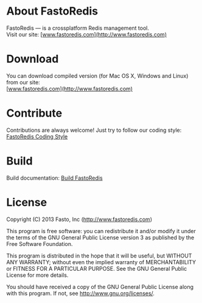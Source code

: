 About FastoRedis
===============

FastoRedis &mdash; is a crossplatform Redis management tool. <br />
Visit our site: [www.fastoredis.com](http://www.fastoredis.com)

Download
========

You can download compiled version (for Mac OS X, Windows and Linux) from our site:<br />
[www.fastoredis.com](http://www.fastoredis.com)

<!-- https://www.dropbox.com/sh/u0s0i8e4m0a8i9f/oxtqKHPUZ8 -->

Contribute
==========
Contributions are always welcome! Just try to follow our coding style: [FastoRedis Coding Style](https://github.com/fasto/fastoredis/wiki/Coding-Style)

Build
=====

Build documentation: [Build FastoRedis](https://github.com/fasto/fastoredis/wiki/Build)

License
=======

Copyright (C) 2013 Fasto, Inc (http://www.fastoredis.com)

This program is free software: you can redistribute it and/or modify
it under the terms of the GNU General Public License version 3 as 
published by the Free Software Foundation.

This program is distributed in the hope that it will be useful,
but WITHOUT ANY WARRANTY; without even the implied warranty of
MERCHANTABILITY or FITNESS FOR A PARTICULAR PURPOSE.  See the
GNU General Public License for more details.

You should have received a copy of the GNU General Public License
along with this program. If not, see <http://www.gnu.org/licenses/>.

<!-- 

Outdated build documentation:<br />
[Building FastoRedis and Dependencies (for Linux and Mac OS X)]
(https://github.com/fasto/fastoredis/wiki/Building-FastoRedis-and-Dependencies-(for-Linux-and-Mac-OS-X\))




You are lucky enough, if prebuild libraries (that are in `libs` folder) are 
already available and match your OS/Compiler. For most of you it's not &mdash; 
you need to build FastoRedis dependencies, before building FastoRedis itself.

Here is a detailed instructions on building FastoRedis dependencies for Linux and/or Mac OS X:<br />
[Building FastoRedis and Dependencies (for Linux and Mac OS X)]
(https://github.com/fasto/fastoredis/wiki/Building-FastoRedis-and-Dependencies-(for-Linux-and-Mac-OS-X\))



Windows
-------

The following steps assume that all dependencies already compiled.

Prerequisites:

* Qt should be compiled with VC2010. Tested with Qt 5.1
* Your PATH variable should have Qt bin folder
* Visual Studio 2010 should be installed and VC should be in this location: %ProgramFiles%\Microsoft Visual Studio 10.0\VC. Otherwise you need to modify VISUALC_PATH in build script.

Compiling:

    > cd build
    > build.bat

Executable will be placed to: target/debug/app/out



Linux and OS X
---------------

The following steps assume that all dependencies already compiled.

Prerequisites:

* Qt should be installed. Tested with Qt 4.8
* Your PATH variable should have Qt bin folder

Compiling:

    $ cd build
    $ chmod u+x build.sh
    $ ./build.sh

Executable will be placed to: target/debug/app/out

-->
